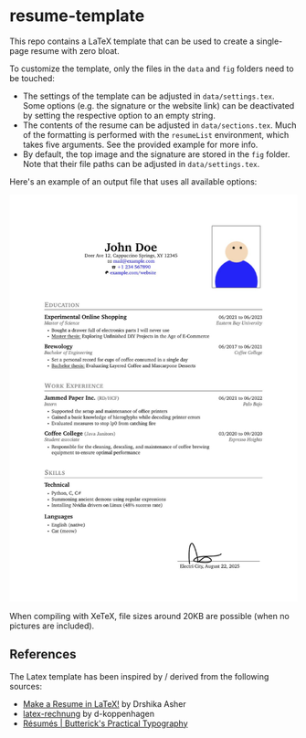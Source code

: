 # resume-template

This repo contains a LaTeX template that can be used to create a single-page resume with zero bloat.

To customize the template, only the files in the `data` and `fig` folders need to be touched:

- The settings of the template can be adjusted in `data/settings.tex`. Some options (e.g. the signature or the website link) can be deactivated by setting the respective option to an empty string.
- The contents of the resume can be adjusted in `data/sections.tex`. Much of the formatting is performed with the `resumeList` environment, which takes five arguments. See the provided example for more info.
- By default, the top image and the signature are stored in the `fig` folder. Note that their file paths can be adjusted in `data/settings.tex`.

Here's an example of an output file that uses all available options:

![Example resume](example.jpg)

When compiling with XeTeX, file sizes around 20KB are possible (when no pictures are included).


## References

The Latex template has been inspired by / derived from the following sources:

- [Make a Resume in LaTeX!](https://www.drshika.com/2022/04/15/LaTeX-Resumes) by Drshika Asher
- [latex-rechnung](https://github.com/d-koppenhagen/latex-rechnung) by d-koppenhagen
- [Résumés | Butterick's Practical Typography](https://practicaltypography.com/resumes.html)
